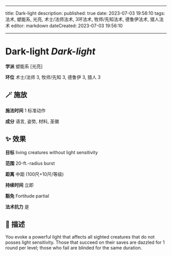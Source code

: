
---
title: Dark-light
description: 
published: true
date: 2023-07-03 19:56:10
tags: 法术, 塑能系, 光亮, 术士/法师法术, 3环法术, 牧师/先知法术, 德鲁伊法术, 猎人法术
editor: markdown
dateCreated: 2023-07-03 19:56:10

---

# **Dark-light** *Dark-light*

**学派** 塑能系 \[光亮\] 

**环位** 术士/法师 3, 牧师/先知 3, 德鲁伊 3, 猎人 3

## 🪄 施放

**施法时间** 1 标准动作

**成分** 语言, 姿势, 材料, 圣徽

## ✨ 效果 

**目标** living creatures without light sensitivity 

**范围** 20-ft.-radius burst

**距离** 中距 (100尺+10尺/等级)  

**持续时间** 立即 

**豁免** Fortitude partial

**法术抗力** 是

## 📖 描述

You evoke a powerful light that affects all sighted creatures that do not posses light sensitivity. Those that succeed on their saves are dazzled for 1 round per level; those who fail are blinded for the same duration.
    
